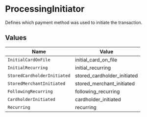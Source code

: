 # ProcessingInitiator

Defines which payment method was used to initiate the transaction.


## Values

| Name                        | Value                       |
| --------------------------- | --------------------------- |
| `InitialCardOnFile`         | initial_card_on_file        |
| `InitialRecurring`          | initial_recurring           |
| `StoredCardholderInitiated` | stored_cardholder_initiated |
| `StoredMerchantInitiated`   | stored_merchant_initiated   |
| `FollowingRecurring`        | following_recurring         |
| `CardholderInitiated`       | cardholder_initiated        |
| `Recurring`                 | recurring                   |